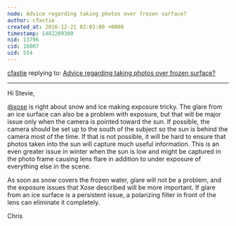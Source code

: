 ```yaml
---
node: Advice regarding taking photos over frozen surface?
author: cfastie
created_at: 2016-12-21 03:03:00 +0000
timestamp: 1482289380
nid: 13796
cid: 16007
uid: 554
---
```




[cfastie](../profile/cfastie) replying to: [Advice regarding taking photos over frozen surface?](../notes/stevie/12-19-2016/advice-regarding-taking-photos-over-frozen-surface)

----
Hi Stevie,

[@xose](/profile/xose) is right about snow and ice making exposure tricky. The glare from an ice surface can also be a problem with exposure, but that will be major issue only when the camera is pointed toward the sun. If possible, the camera should be set up to the south of the subject so the sun is behind the camera most of the time. If that is not possible, it will be hard to ensure that photos taken into the sun will capture much useful information. This is an even greater issue in winter when the sun is low and might be captured in the photo frame causing lens flare in addition to under exposure of everything else in the scene.

As soon as snow covers the frozen water, glare will not be a problem, and the exposure issues that Xose described will be more important. If glare from an ice surface is a persistent issue, a polarizing filter in front of the lens can eliminate it completely.

Chris